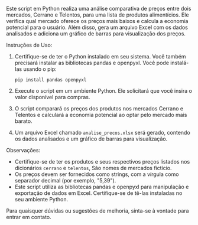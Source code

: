 

Este script em Python realiza uma análise comparativa de preços entre dois mercados, Cerrano e Telentos, para uma lista de produtos alimentícios. Ele verifica qual mercado oferece os preços mais baixos e calcula a economia potencial para o usuário. Além disso, gera um arquivo Excel com os dados analisados e adiciona um gráfico de barras para visualização dos preços.

Instruções de Uso:

1. Certifique-se de ter o Python instalado em seu sistema. Você também precisará instalar as bibliotecas pandas e openpyxl. Você pode instalá-las usando o pip:
   
   ```
   pip install pandas openpyxl
   ```

2. Execute o script em um ambiente Python. Ele solicitará que você insira o valor disponível para compras.

3. O script comparará os preços dos produtos nos mercados Cerrano e Telentos e calculará a economia potencial ao optar pelo mercado mais barato.

4. Um arquivo Excel chamado `analise_precos.xlsx` será gerado, contendo os dados analisados e um gráfico de barras para visualização.

Observações:

- Certifique-se de ter os produtos e seus respectivos preços listados nos dicionários `cerrano` e `telentos`, São nomes de mercados fictício.
- Os preços devem ser fornecidos como strings, com a vírgula como separador decimal (por exemplo, "5,39").
- Este script utiliza as bibliotecas pandas e openpyxl para manipulação e exportação de dados em Excel. Certifique-se de tê-las instaladas no seu ambiente Python.

Para quaisquer dúvidas ou sugestões de melhoria, sinta-se à vontade para entrar em contato.
